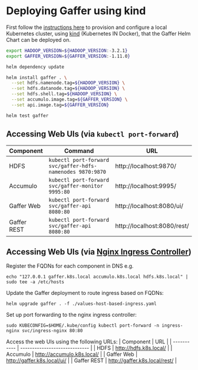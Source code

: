 # Deploying Gaffer using kind

First follow the [instructions here](../../kind-deployment.md) to provision and configure a local Kubernetes cluster, using [kind](https://kind.sigs.k8s.io/) (Kubernetes IN Docker), that the Gaffer Helm Chart can be deployed on.

```bash
export HADOOP_VERSION=${HADOOP_VERSION:-3.2.1}
export GAFFER_VERSION=${GAFFER_VERSION:-1.11.0}

helm dependency update

helm install gaffer . \
  --set hdfs.namenode.tag=${HADOOP_VERSION} \
  --set hdfs.datanode.tag=${HADOOP_VERSION} \
  --set hdfs.shell.tag=${HADOOP_VERSION} \
  --set accumulo.image.tag=${GAFFER_VERSION} \
  --set api.image.tag=${GAFFER_VERSION}

helm test gaffer
```


## Accessing Web UIs (via `kubectl port-forward`)

| Component   | Command                                                    | URL                         |
| ----------- | ---------------------------------------------------------- | --------------------------- |
| HDFS        | `kubectl port-forward svc/gaffer-hdfs-namenodes 9870:9870` | http://localhost:9870/      |
| Accumulo    | `kubectl port-forward svc/gaffer-monitor 9995:80`          | http://localhost:9995/      |
| Gaffer Web  | `kubectl port-forward svc/gaffer-api 8080:80`              | http://localhost:8080/ui/   |
| Gaffer REST | `kubectl port-forward svc/gaffer-api 8080:80`              | http://localhost:8080/rest/ |


## Accessing Web UIs (via [Nginx Ingress Controller](https://github.com/kubernetes/ingress-nginx))

Register the FQDNs for each component in DNS e.g.
```
echo "127.0.0.1 gaffer.k8s.local accumulo.k8s.local hdfs.k8s.local" | sudo tee -a /etc/hosts
```

Update the Gaffer deployment to route ingress based on FQDNs:
```
helm upgrade gaffer . -f ./values-host-based-ingress.yaml
```

Set up port forwarding to the nginx ingress controller:
```
sudo KUBECONFIG=$HOME/.kube/config kubectl port-forward -n ingress-nginx svc/ingress-nginx 80:80
```

Access the web UIs using the following URLs:
| Component   | URL                           |
| ----------- | ----------------------------- |
| HDFS        | http://hdfs.k8s.local/        |
| Accumulo    | http://accumulo.k8s.local/    |
| Gaffer Web  | http://gaffer.k8s.local/ui/   |
| Gaffer REST | http://gaffer.k8s.local/rest/ |
